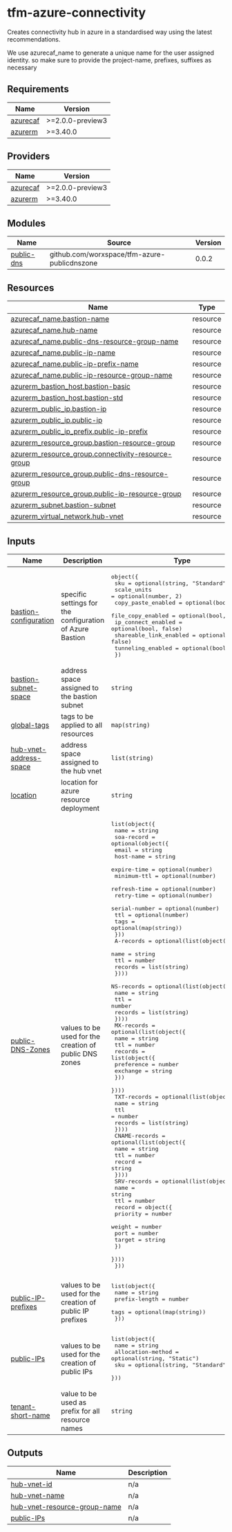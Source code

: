 # tfm-azure-connectivity

Creates connectivity hub in azure in a standardised way using the latest recommendations.

We use azurecaf\_name to generate a unique name for the user assigned identity.
so make sure to provide the project-name, prefixes, suffixes as necessary

## Requirements

| Name | Version |
|------|---------|
| <a name="requirement_azurecaf"></a> [azurecaf](#requirement\_azurecaf) | >=2.0.0-preview3 |
| <a name="requirement_azurerm"></a> [azurerm](#requirement\_azurerm) | >=3.40.0 |

## Providers

| Name | Version |
|------|---------|
| <a name="provider_azurecaf"></a> [azurecaf](#provider\_azurecaf) | >=2.0.0-preview3 |
| <a name="provider_azurerm"></a> [azurerm](#provider\_azurerm) | >=3.40.0 |

## Modules

| Name | Source | Version |
|------|--------|---------|
| <a name="module_public-dns"></a> [public-dns](#module\_public-dns) | github.com/worxspace/tfm-azure-publicdnszone | 0.0.2 |

## Resources

| Name | Type |
|------|------|
| [azurecaf_name.bastion-name](https://registry.terraform.io/providers/aztfmod/azurecaf/latest/docs/resources/name) | resource |
| [azurecaf_name.hub-name](https://registry.terraform.io/providers/aztfmod/azurecaf/latest/docs/resources/name) | resource |
| [azurecaf_name.public-dns-resource-group-name](https://registry.terraform.io/providers/aztfmod/azurecaf/latest/docs/resources/name) | resource |
| [azurecaf_name.public-ip-name](https://registry.terraform.io/providers/aztfmod/azurecaf/latest/docs/resources/name) | resource |
| [azurecaf_name.public-ip-prefix-name](https://registry.terraform.io/providers/aztfmod/azurecaf/latest/docs/resources/name) | resource |
| [azurecaf_name.public-ip-resource-group-name](https://registry.terraform.io/providers/aztfmod/azurecaf/latest/docs/resources/name) | resource |
| [azurerm_bastion_host.bastion-basic](https://registry.terraform.io/providers/hashicorp/azurerm/latest/docs/resources/bastion_host) | resource |
| [azurerm_bastion_host.bastion-std](https://registry.terraform.io/providers/hashicorp/azurerm/latest/docs/resources/bastion_host) | resource |
| [azurerm_public_ip.bastion-ip](https://registry.terraform.io/providers/hashicorp/azurerm/latest/docs/resources/public_ip) | resource |
| [azurerm_public_ip.public-ip](https://registry.terraform.io/providers/hashicorp/azurerm/latest/docs/resources/public_ip) | resource |
| [azurerm_public_ip_prefix.public-ip-prefix](https://registry.terraform.io/providers/hashicorp/azurerm/latest/docs/resources/public_ip_prefix) | resource |
| [azurerm_resource_group.bastion-resource-group](https://registry.terraform.io/providers/hashicorp/azurerm/latest/docs/resources/resource_group) | resource |
| [azurerm_resource_group.connectivity-resource-group](https://registry.terraform.io/providers/hashicorp/azurerm/latest/docs/resources/resource_group) | resource |
| [azurerm_resource_group.public-dns-resource-group](https://registry.terraform.io/providers/hashicorp/azurerm/latest/docs/resources/resource_group) | resource |
| [azurerm_resource_group.public-ip-resource-group](https://registry.terraform.io/providers/hashicorp/azurerm/latest/docs/resources/resource_group) | resource |
| [azurerm_subnet.bastion-subnet](https://registry.terraform.io/providers/hashicorp/azurerm/latest/docs/resources/subnet) | resource |
| [azurerm_virtual_network.hub-vnet](https://registry.terraform.io/providers/hashicorp/azurerm/latest/docs/resources/virtual_network) | resource |

## Inputs

| Name | Description | Type | Default | Required |
|------|-------------|------|---------|:--------:|
| <a name="input_bastion-configuration"></a> [bastion-configuration](#input\_bastion-configuration) | specific settings for the configuration of Azure Bastion | <pre>object({<br>    sku = optional(string, "Standard")<br>    scale_units = optional(number, 2)<br>    copy_paste_enabled = optional(bool, true)<br>    file_copy_enabled  = optional(bool, false)<br>    ip_connect_enabled = optional(bool, false)<br>    shareable_link_enabled = optional(bool, false)<br>    tunneling_enabled = optional(bool, false)<br>  })</pre> | `null` | no |
| <a name="input_bastion-subnet-space"></a> [bastion-subnet-space](#input\_bastion-subnet-space) | address space assigned to the bastion subnet | `string` | `null` | no |
| <a name="input_global-tags"></a> [global-tags](#input\_global-tags) | tags to be applied to all resources | `map(string)` | `{}` | no |
| <a name="input_hub-vnet-address-space"></a> [hub-vnet-address-space](#input\_hub-vnet-address-space) | address space assigned to the hub vnet | `list(string)` | n/a | yes |
| <a name="input_location"></a> [location](#input\_location) | location for azure resource deployment | `string` | `"switzerlandnorth"` | no |
| <a name="input_public-DNS-Zones"></a> [public-DNS-Zones](#input\_public-DNS-Zones) | values to be used for the creation of public DNS zones | <pre>list(object({<br>    name = string<br>    soa-record = optional(object({<br>      email         = string<br>      host-name     = string<br>      expire-time   = optional(number)<br>      minimum-ttl   = optional(number)<br>      refresh-time  = optional(number)<br>      retry-time    = optional(number)<br>      serial-number = optional(number)<br>      ttl           = optional(number)<br>      tags          = optional(map(string))<br>    }))<br>    A-records = optional(list(object({<br>      name    = string<br>      ttl     = number<br>      records = list(string)<br>    })))<br>    NS-records = optional(list(object({<br>      name    = string<br>      ttl     = number<br>      records = list(string)<br>    })))<br>    MX-records = optional(list(object({<br>      name = string<br>      ttl  = number<br>      records = list(object({<br>        preference = number<br>        exchange   = string<br>      }))<br>    })))<br>    TXT-records = optional(list(object({<br>      name    = string<br>      ttl     = number<br>      records = list(string)<br>    })))<br>    CNAME-records = optional(list(object({<br>      name   = string<br>      ttl    = number<br>      record = string<br>    })))<br>    SRV-records = optional(list(object({<br>      name = string<br>      ttl  = number<br>      record = object({<br>        priority = number<br>        weight   = number<br>        port     = number<br>        target   = string<br>      })<br>    })))<br>  }))</pre> | `null` | no |
| <a name="input_public-IP-prefixes"></a> [public-IP-prefixes](#input\_public-IP-prefixes) | values to be used for the creation of public IP prefixes | <pre>list(object({<br>    name          = string<br>    prefix-length = number<br>    tags          = optional(map(string))<br>  }))</pre> | `null` | no |
| <a name="input_public-IPs"></a> [public-IPs](#input\_public-IPs) | values to be used for the creation of public IPs | <pre>list(object({<br>    name              = string<br>    allocation-method = optional(string, "Static")<br>    sku               = optional(string, "Standard")<br>  }))</pre> | `null` | no |
| <a name="input_tenant-short-name"></a> [tenant-short-name](#input\_tenant-short-name) | value to be used as prefix for all resource names | `string` | n/a | yes |

## Outputs

| Name | Description |
|------|-------------|
| <a name="output_hub-vnet-id"></a> [hub-vnet-id](#output\_hub-vnet-id) | n/a |
| <a name="output_hub-vnet-name"></a> [hub-vnet-name](#output\_hub-vnet-name) | n/a |
| <a name="output_hub-vnet-resource-group-name"></a> [hub-vnet-resource-group-name](#output\_hub-vnet-resource-group-name) | n/a |
| <a name="output_public-IPs"></a> [public-IPs](#output\_public-IPs) | n/a |
